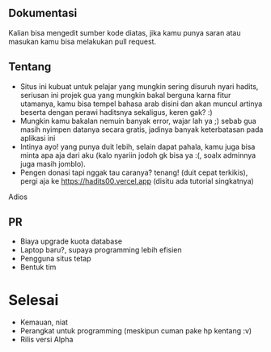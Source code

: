 ## Dokumentasi

Kalian bisa mengedit sumber kode diatas, jika kamu punya saran atau masukan
kamu bisa melakukan pull request.

## Tentang

- Situs ini kubuat untuk pelajar yang mungkin sering disuruh nyari hadits, seriusan ini projek gua yang mungkin bakal berguna karna fitur utamanya, kamu bisa tempel bahasa arab disini dan akan muncul artinya beserta dengan perawi haditsnya sekaligus, keren gak? :) 
- Mungkin kamu bakalan nemuin banyak error, wajar lah ya ;) sebab gua masih nyimpen datanya secara gratis, jadinya banyak keterbatasan pada aplikasi ini
- Intinya ayo! yang punya duit lebih, selain dapat pahala, kamu juga bisa minta apa aja dari aku (kalo nyariin jodoh gk bisa ya :(, soalx adminnya juga masih jomblo).
- Pengen donasi tapi nggak tau caranya? tenang! (duit cepat terkikis), pergi aja ke https://hadits00.vercel.app (disitu ada tutorial singkatnya)

Adios

## PR

- Biaya upgrade kuota database
- Laptop baru?, supaya programming lebih efisien
- Pengguna situs tetap
- Bentuk tim

# Selesai

- Kemauan, niat
- Perangkat untuk programming (meskipun cuman pake hp kentang :v)
- Rilis versi Alpha
